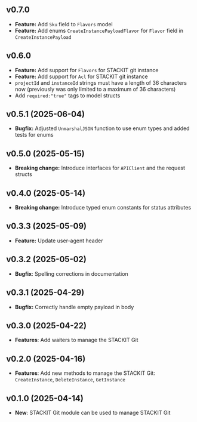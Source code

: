 ## v0.7.0
- **Feature:** Add `Sku` field to `Flavors` model
- **Feature:** Add enums `CreateInstancePayloadFlavor` for `Flavor` field in `CreateInstancePayload`

## v0.6.0
- **Feature:** Add support for `Flavors` for STACKIT git instance
- **Feature:** Add support for `Acl` for STACKIT git instance
- `projectId` and `instanceId` strings must have a length of 36 characters now (previously was only limited to a maximum of 36 characters)
- Add `required:"true"` tags to model structs

## v0.5.1 (2025-06-04)
- **Bugfix:** Adjusted `UnmarshalJSON` function to use enum types and added tests for enums

## v0.5.0 (2025-05-15)
- **Breaking change:** Introduce interfaces for `APIClient` and the request structs

## v0.4.0 (2025-05-14)
- **Breaking change:** Introduce typed enum constants for status attributes

## v0.3.3 (2025-05-09)
- **Feature:** Update user-agent header

## v0.3.2 (2025-05-02)
- **Bugfix**: Spelling corrections in documentation

## v0.3.1 (2025-04-29)
- **Bugfix:** Correctly handle empty payload in body

## v0.3.0 (2025-04-22)
- **Features**: Add waiters to manage the STACKIT Git

## v0.2.0 (2025-04-16)
- **Features**: Add new methods to manage the STACKIT Git: `CreateInstance`, `DeleteInstance`, `GetInstance`

## v0.1.0 (2025-04-14)
- **New**: STACKIT Git module can be used to manage STACKIT Git

